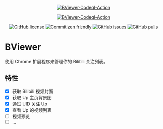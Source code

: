 <p align="center">
<a href="https://github.com/Lmmmmmm-bb/BViewer"><img alt="BViewer-Codeql-Action" src="https://socialify.git.ci/Lmmmmmm-bb/BViewer/image?description=1&theme=Light"></a>
</p>

<p align="center">
<a href="https://github.com/Lmmmmmm-bb/BViewer/actions/workflows/codeql-analysis.yml"><img alt="BViewer-Codeql-Action" src="https://github.com/Lmmmmmm-bb/BViewer/actions/workflows/codeql-analysis.yml/badge.svg"></a>
</p>

<p align="center">
<a href="https://github.com/Lmmmmmm-bb/BViewer/blob/main/LICENSE"><img alt="GitHub license" src="https://img.shields.io/github/license/Lmmmmmm-bb/BViewer"></a>
<a href="http://commitizen.github.io/cz-cli/"><img alt="Commitizen friendly" src="https://img.shields.io/badge/commitizen-friendly-brightgreen.svg"></a>
<a href="https://github.com/Lmmmmmm-bb/BViewer/issues"><img alt="GitHub issues" src="https://img.shields.io/github/issues/Lmmmmmm-bb/BViewer"></a>
<a href="https://github.com/Lmmmmmm-bb/BViewer/pulls"><img alt="GitHub pulls" src="https://img.shields.io/badge/PR-Welcome-%2345A2FF"></a>
</p>

# BViewer

使用 Chrome 扩展程序来管理你的 Bilibili 关注列表。

## 特性

- [x] 获取 Bilibili 视频封面
- [x] 获取 Up 主页背景图
- [x] 通过 UID 关注 Up
- [x] 查看 Up 的视频列表
- [ ] 视频预览
- [ ] ...
